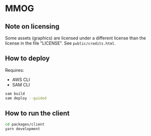 # MMOG

## Note on licensing

Some assets (graphics) are licensed under a different license than the license in the file "LICENSE".
See `public/credits.html`.

## How to deploy

Requires:

- AWS CLI
- SAM CLI

```sh
sam build
sam deploy --guided
```

## How to run the client

```sh
cd packages/client
yarn development
```
